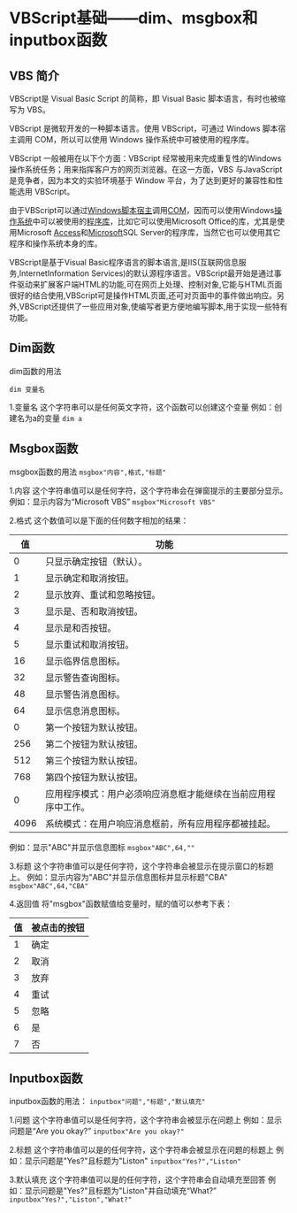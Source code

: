 # VBScript基础——dim、msgbox和inputbox函数

## VBS 简介

VBScript是 Visual Basic Script 的简称，即 Visual Basic 脚本语言，有时也被缩写为 VBS。

VBScript 是微软开发的一种脚本语言。使用 VBScript，可通过 Windows 脚本宿主调用 COM，所以可以使用 Windows 操作系统中可被使用的程序库。

VBScript 一般被用在以下个方面：VBScript 经常被用来完成重复性的Windows 操作系统任务；用来指挥客户方的网页浏览器。在这一方面，VBS 与JavaScript 是竞争者，因为本文的实验环境基于 Window 平台，为了达到更好的兼容性和性能选用 VBScript。

由于VBScript可以通过[Windows脚本宿主](https://baike.baidu.com/item/Windows脚本宿主?fromModule=lemma_inlink)调用[COM](https://baike.baidu.com/item/COM?fromModule=lemma_inlink)，因而可以使用Windows[操作系统](https://baike.baidu.com/item/操作系统?fromModule=lemma_inlink)中可以被使用的[程序库](https://baike.baidu.com/item/程序库?fromModule=lemma_inlink)，比如它可以使用Microsoft Office的库，尤其是使用Microsoft [Access](https://baike.baidu.com/item/Access?fromModule=lemma_inlink)和[Microsoft](https://baike.baidu.com/item/Microsoft?fromModule=lemma_inlink)SQL Server的程序库，当然它也可以使用其它程序和操作系统本身的库。

VBScript是基于Visual Basic程序语言的脚本语言,是IIS(互联网信息服务,InternetInformation Services)的默认源程序语言。VBScript最开始是通过事件驱动来扩展客户端HTML的功能,可在网页上处理、控制对象,它能与HTML页面很好的结合使用,VBScript可是操作HTML页面,还可对页面中的事件做出响应。另外,VBScript还提供了一些应用对象,使编写者更方便地编写脚本,用于实现一些特有功能。

## Dim函数

dim函数的用法

`dim 变量名`

1.变量名
这个字符串可以是任何英文字符，这个函数可以创建这个变量
例如：创建名为a的变量
`dim a`

## Msgbox函数

msgbox函数的用法
`msgbox"内容",格式,"标题"`

1.内容
这个字符串值可以是任何字符，这个字符串会在弹窗提示的主要部分显示。
例如：显示内容为“Microsoft VBS”
`msgbox"Microsoft VBS"`

2.格式
这个数值可以是下面的任何数字相加的结果：

| 值   | 功能                                                         |
| ---- | ------------------------------------------------------------ |
| 0    | 只显示确定按钮（默认）。                                     |
| 1    | 显示确定和取消按钮。                                         |
| 2    | 显示放弃、重试和忽略按钮。                                   |
| 3    | 显示是、否和取消按钮。                                       |
| 4    | 显示是和否按钮。                                             |
| 5    | 显示重试和取消按钮。                                         |
| 16   | 显示临界信息图标。                                           |
| 32   | 显示警告查询图标。                                           |
| 48   | 显示警告消息图标。                                           |
| 64   | 显示信息消息图标。                                           |
| 0    | 第一个按钮为默认按钮。                                       |
| 256  | 第二个按钮为默认按钮。                                       |
| 512  | 第三个按钮为默认按钮。                                       |
| 768  | 第四个按钮为默认按钮。                                       |
| 0    | 应用程序模式：用户必须响应消息框才能继续在当前应用程序中工作。 |
| 4096 | 系统模式：在用户响应消息框前，所有应用程序都被挂起。         |

例如：显示"ABC"并显示信息图标
`msgbox"ABC",64,""`

3.标题
这个字符串值可以是任何字符，这个字符串会被显示在提示窗口的标题上。
例如：显示内容为"ABC"并显示信息图标并显示标题"CBA"
`msgbox"ABC",64,"CBA"`

4.返回值
将"msgbox"函数赋值给变量时，赋的值可以参考下表：

| 值   | 被点击的按钮 |
| ---- | ------------ |
| 1    | 确定         |
| 2    | 取消         |
| 3    | 放弃         |
| 4    | 重试         |
| 5    | 忽略         |
| 6    | 是           |
| 7    | 否           |

## Inputbox函数

inputbox函数的用法：
`inputbox"问题","标题","默认填充"`

1.问题
这个字符串值可以是任何字符，这个字符串会被显示在问题上
例如：显示问题是“Are you okay?”
`inputbox"Are you okay?"`

2.标题
这个字符串值可以是的任何字符，这个字符串会被显示在问题的标题上
例如：显示问题是"Yes?"且标题为"Liston"
`inputbox"Yes?","Liston"`

3.默认填充
这个字符串值可以是的任何字符，这个字符串会自动填充至回答
例如：显示问题是"Yes?"且标题为"Liston"并自动填充“What?”
`inputbox"Yes?","Liston","What?"`
